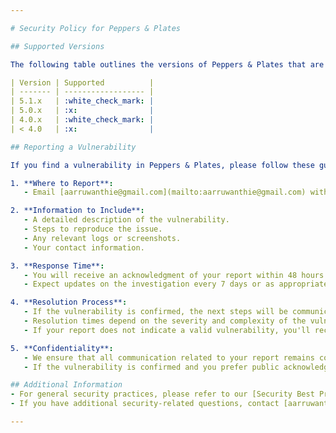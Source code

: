 ```yaml
---

# Security Policy for Peppers & Plates

## Supported Versions

The following table outlines the versions of Peppers & Plates that are currently supported with security updates:

| Version | Supported          |
| ------- | ------------------ |
| 5.1.x   | :white_check_mark: |
| 5.0.x   | :x:                |
| 4.0.x   | :white_check_mark: |
| < 4.0   | :x:                |

## Reporting a Vulnerability

If you find a vulnerability in Peppers & Plates, please follow these guidelines for reporting it:

1. **Where to Report**:
   - Email [aarruwanthie@gmail.com](mailto:aarruwanthie@gmail.com) with the subject line "Security Vulnerability Report."

2. **Information to Include**:
   - A detailed description of the vulnerability.
   - Steps to reproduce the issue.
   - Any relevant logs or screenshots.
   - Your contact information.

3. **Response Time**:
   - You will receive an acknowledgment of your report within 48 hours.
   - Expect updates on the investigation every 7 days or as appropriate.

4. **Resolution Process**:
   - If the vulnerability is confirmed, the next steps will be communicated to you.
   - Resolution times depend on the severity and complexity of the vulnerability.
   - If your report does not indicate a valid vulnerability, you'll receive a response explaining why.

5. **Confidentiality**:
   - We ensure that all communication related to your report remains confidential.
   - If the vulnerability is confirmed and you prefer public acknowledgment, you can request to be credited.

## Additional Information
- For general security practices, please refer to our [Security Best Practices](link-to-best-practices).
- If you have additional security-related questions, contact [aarruwanthie@gmail.com](mailto:aarruwanthie@gmail.com).

---
```

